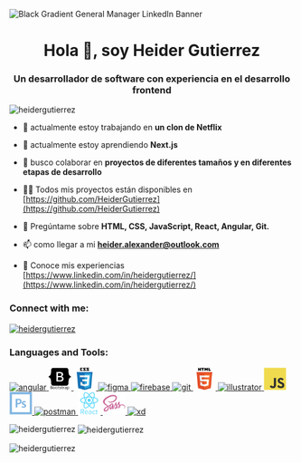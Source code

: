 ![Black Gradient General Manager LinkedIn Banner](https://github.com/HeiderGutierrez/HeiderGutierrez/assets/121407480/75745098-5c76-48d0-9784-21f459fe7258)

<h1 align="center">Hola 👋, soy Heider Gutierrez</h1>
<h3 align="center">Un desarrollador de software con experiencia en el desarrollo frontend</h3>

<p align="left"> <img src="https://komarev.com/ghpvc/?username=heidergutierrez&label=Profile%20views&color=0e75b6&style=flat" alt="heidergutierrez" /> </p>

- 🔭 actualmente estoy trabajando en **un clon de Netflix**

- 🌱 actualmente estoy aprendiendo **Next.js**

- 👯 busco colaborar en **proyectos de diferentes tamaños y en diferentes etapas de desarrollo**

- 👨‍💻 Todos mis proyectos están disponibles en [https://github.com/HeiderGutierrez](https://github.com/HeiderGutierrez)

- 💬 Pregúntame sobre **HTML, CSS, JavaScript, React, Angular, Git.**

- 📫 como llegar a mi **heider.alexander@outlook.com**

- 📄 Conoce mis experiencias [https://www.linkedin.com/in/heidergutierrez/](https://www.linkedin.com/in/heidergutierrez/)

<h3 align="left">Connect with me:</h3>
<p align="left">
<a href="https://linkedin.com/in/heidergutierrez" target="blank"><img align="center" src="https://raw.githubusercontent.com/rahuldkjain/github-profile-readme-generator/master/src/images/icons/Social/linked-in-alt.svg" alt="heidergutierrez" height="30" width="40" /></a>
</p>

<h3 align="left">Languages and Tools:</h3>
<p align="left"> <a href="https://angular.io" target="_blank" rel="noreferrer"> <img src="https://angular.io/assets/images/logos/angular/angular.svg" alt="angular" width="40" height="40"/> </a> <a href="https://getbootstrap.com" target="_blank" rel="noreferrer"> <img src="https://raw.githubusercontent.com/devicons/devicon/master/icons/bootstrap/bootstrap-plain-wordmark.svg" alt="bootstrap" width="40" height="40"/> </a> <a href="https://www.w3schools.com/css/" target="_blank" rel="noreferrer"> <img src="https://raw.githubusercontent.com/devicons/devicon/master/icons/css3/css3-original-wordmark.svg" alt="css3" width="40" height="40"/> </a> <a href="https://www.figma.com/" target="_blank" rel="noreferrer"> <img src="https://www.vectorlogo.zone/logos/figma/figma-icon.svg" alt="figma" width="40" height="40"/> </a> <a href="https://firebase.google.com/" target="_blank" rel="noreferrer"> <img src="https://www.vectorlogo.zone/logos/firebase/firebase-icon.svg" alt="firebase" width="40" height="40"/> </a> <a href="https://git-scm.com/" target="_blank" rel="noreferrer"> <img src="https://www.vectorlogo.zone/logos/git-scm/git-scm-icon.svg" alt="git" width="40" height="40"/> </a> <a href="https://www.w3.org/html/" target="_blank" rel="noreferrer"> <img src="https://raw.githubusercontent.com/devicons/devicon/master/icons/html5/html5-original-wordmark.svg" alt="html5" width="40" height="40"/> </a> <a href="https://www.adobe.com/in/products/illustrator.html" target="_blank" rel="noreferrer"> <img src="https://www.vectorlogo.zone/logos/adobe_illustrator/adobe_illustrator-icon.svg" alt="illustrator" width="40" height="40"/> </a> <a href="https://developer.mozilla.org/en-US/docs/Web/JavaScript" target="_blank" rel="noreferrer"> <img src="https://raw.githubusercontent.com/devicons/devicon/master/icons/javascript/javascript-original.svg" alt="javascript" width="40" height="40"/> </a> <a href="https://www.photoshop.com/en" target="_blank" rel="noreferrer"> <img src="https://raw.githubusercontent.com/devicons/devicon/master/icons/photoshop/photoshop-line.svg" alt="photoshop" width="40" height="40"/> </a> <a href="https://postman.com" target="_blank" rel="noreferrer"> <img src="https://www.vectorlogo.zone/logos/getpostman/getpostman-icon.svg" alt="postman" width="40" height="40"/> </a> <a href="https://reactjs.org/" target="_blank" rel="noreferrer"> <img src="https://raw.githubusercontent.com/devicons/devicon/master/icons/react/react-original-wordmark.svg" alt="react" width="40" height="40"/> </a> <a href="https://sass-lang.com" target="_blank" rel="noreferrer"> <img src="https://raw.githubusercontent.com/devicons/devicon/master/icons/sass/sass-original.svg" alt="sass" width="40" height="40"/> </a> <a href="https://www.adobe.com/products/xd.html" target="_blank" rel="noreferrer"> <img src="https://cdn.worldvectorlogo.com/logos/adobe-xd.svg" alt="xd" width="40" height="40"/> </a> </p>

<p><img align="left" src="https://github-readme-stats.vercel.app/api/top-langs?username=heidergutierrez&show_icons=true&locale=en&layout=compact" alt="heidergutierrez" /></p>

<p>&nbsp;<img align="center" src="https://github-readme-stats.vercel.app/api?username=heidergutierrez&show_icons=true&locale=en" alt="heidergutierrez" /></p>

<p><img align="center" src="https://github-readme-streak-stats.herokuapp.com/?user=heidergutierrez&" alt="heidergutierrez" /></p>
